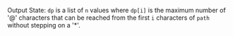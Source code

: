 Output State: `dp` is a list of `n` values where `dp[i]` is the maximum number of '@' characters that can be reached from the first `i` characters of `path` without stepping on a '*'.
